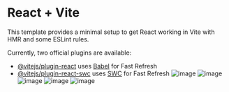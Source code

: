# React + Vite

This template provides a minimal setup to get React working in Vite with HMR and some ESLint rules.

Currently, two official plugins are available:

- [@vitejs/plugin-react](https://github.com/vitejs/vite-plugin-react/blob/main/packages/plugin-react/README.md) uses [Babel](https://babeljs.io/) for Fast Refresh
- [@vitejs/plugin-react-swc](https://github.com/vitejs/vite-plugin-react-swc) uses [SWC](https://swc.rs/) for Fast Refresh
![image](https://github.com/user-attachments/assets/ae82e0e5-1964-41a9-aeff-dfeb33319882)
![image](https://github.com/user-attachments/assets/22d919b2-4d9d-4ddb-ab6b-ba3c30b68de5)
![image](https://github.com/user-attachments/assets/ec4e7701-1b94-44d3-9c4f-d088575c7b75)
![image](https://github.com/user-attachments/assets/d8e6578a-4d79-4264-b5b0-920d65d9800e)
![image](https://github.com/user-attachments/assets/1c16650a-b476-485c-9d62-a5a37e06b1fa)
